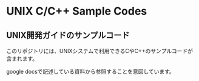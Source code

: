UNIX C/C++ Sample Codes
==============

UNIX開発ガイドのサンプルコード
--------------

このリポジトリには、UNIXシステムで利用できるCやC++のサンプルコードが含まれます。

google docsで記述している資料から参照することを意図しています。



